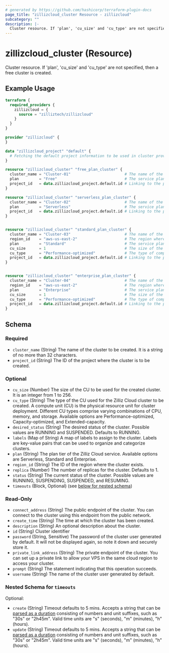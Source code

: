 ```yaml
---
# generated by https://github.com/hashicorp/terraform-plugin-docs
page_title: "zillizcloud_cluster Resource - zillizcloud"
subcategory: ""
description: |-
  Cluster resource. If 'plan', 'cu_size' and 'cu_type' are not specified, then a free cluster is created.
---
```


# zillizcloud_cluster (Resource)

Cluster resource. If 'plan', 'cu_size' and 'cu_type' are not specified, then a free cluster is created.

## Example Usage

```terraform
terraform {
  required_providers {
    zillizcloud = {
      source = "zilliztech/zillizcloud"
    }
  }
}

provider "zillizcloud" {
}

data "zillizcloud_project" "default" {
  # Fetching the default project information to be used in cluster provisioning
}

resource "zillizcloud_cluster" "free_plan_cluster" {
  cluster_name = "Cluster-01"                        # The name of the cluster
  plan         = "Free"                              # The service plan for the cluster The name of the cluster
  project_id   = data.zillizcloud_project.default.id # Linking to the project ID fetched earlier
}

resource "zillizcloud_cluster" "serverless_plan_cluster" {
  cluster_name = "Cluster-02"                        # The name of the cluster
  plan         = "Serverless"                        # The service plan for the cluster# The name of the cluster
  project_id   = data.zillizcloud_project.default.id # Linking to the project ID fetched earlier
}


resource "zillizcloud_cluster" "standard_plan_cluster" {
  cluster_name = "Cluster-03"                        # The name of the cluster
  region_id    = "aws-us-east-2"                     # The region where the cluster will be deployed
  plan         = "Standard"                          # The service plan for the cluster
  cu_size      = 1                                   # The size of the compute unit
  cu_type      = "Performance-optimized"             # The type of compute unit, optimized for performance
  project_id   = data.zillizcloud_project.default.id # Linking to the project ID fetched earlier
}


resource "zillizcloud_cluster" "enterprise_plan_cluster" {
  cluster_name = "Cluster-04"                        # The name of the cluster
  region_id    = "aws-us-east-2"                     # The region where the cluster will be deployed
  plan         = "Enterprise"                        # The service plan for the cluster
  cu_size      = 1                                   # The size of the compute unit
  cu_type      = "Performance-optimized"             # The type of compute unit, optimized for performance
  project_id   = data.zillizcloud_project.default.id # Linking to the project ID fetched earlier
}
```

<!-- schema generated by tfplugindocs -->
## Schema

### Required

- `cluster_name` (String) The name of the cluster to be created. It is a string of no more than 32 characters.
- `project_id` (String) The ID of the project where the cluster is to be created.

### Optional

- `cu_size` (Number) The size of the CU to be used for the created cluster. It is an integer from 1 to 256.
- `cu_type` (String) The type of the CU used for the Zilliz Cloud cluster to be created. A compute unit (CU) is the physical resource unit for cluster deployment. Different CU types comprise varying combinations of CPU, memory, and storage. Available options are Performance-optimized, Capacity-optimized, and Extended-capacity.
- `desired_status` (String) The desired status of the cluster. Possible values are RUNNING and SUSPENDED. Defaults to RUNNING.
- `labels` (Map of String) A map of labels to assign to the cluster. Labels are key-value pairs that can be used to organize and categorize clusters.
- `plan` (String) The plan tier of the Zilliz Cloud service. Available options are Serverless, Standard and Enterprise.
- `region_id` (String) The ID of the region where the cluster exists.
- `replica` (Number) The number of replicas for the cluster. Defaults to 1.
- `status` (String) The current status of the cluster. Possible values are RUNNING, SUSPENDING, SUSPENDED, and RESUMING.
- `timeouts` (Block, Optional) (see [below for nested schema](#nestedblock--timeouts))

### Read-Only

- `connect_address` (String) The public endpoint of the cluster. You can connect to the cluster using this endpoint from the public network.
- `create_time` (String) The time at which the cluster has been created.
- `description` (String) An optional description about the cluster.
- `id` (String) Cluster identifier
- `password` (String, Sensitive) The password of the cluster user generated by default. It will not be displayed again, so note it down and securely store it.
- `private_link_address` (String) The private endpoint of the cluster. You can set up a private link to allow your VPS in the same cloud region to access your cluster.
- `prompt` (String) The statement indicating that this operation succeeds.
- `username` (String) The name of the cluster user generated by default.

<a id="nestedblock--timeouts"></a>
### Nested Schema for `timeouts`

Optional:

- `create` (String) Timeout defaults to 5 mins. Accepts a string that can be [parsed as a duration](https://pkg.go.dev/time#ParseDuration) consisting of numbers and unit suffixes, such as "30s" or "2h45m". Valid time units are "s" (seconds), "m" (minutes), "h" (hours).
- `update` (String) Timeout defaults to 5 mins. Accepts a string that can be [parsed as a duration](https://pkg.go.dev/time#ParseDuration) consisting of numbers and unit suffixes, such as "30s" or "2h45m". Valid time units are "s" (seconds), "m" (minutes), "h" (hours).
